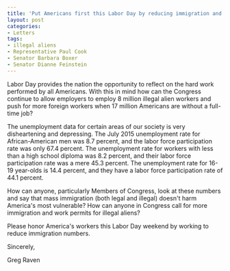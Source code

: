 ```yaml
---
title: 'Put Americans first this Labor Day by reducing immigration and ending illegal-alien hiring'
layout: post
categories:
- Letters
tags:
- illegal aliens
- Representative Paul Cook
- Senator Barbara Boxer
- Senator Dianne Feinstein
---
```


Labor Day provides the nation the opportunity to reflect on the hard work performed by all Americans. With this in mind how can the Congress continue to allow employers to employ 8 million illegal alien workers and push for more foreign workers when 17 million Americans are without a full-time job?

The unemployment data for certain areas of our society is very disheartening and depressing. The July 2015 unemployment rate for African-American men was 8.7 percent, and the labor force participation rate was only 67.4 percent. The unemployment rate for workers with less than a high school diploma was 8.2 percent, and their labor force participation rate was a mere 45.3 percent. The unemployment rate for 16-19 year-olds is 14.4 percent, and they have a labor force participation rate of 44.1 percent.

How can anyone, particularly Members of Congress, look at these numbers and say that mass immigration (both legal and illegal) doesn't harm America's most vulnerable? How can anyone in Congress call for more immigration and work permits for illegal aliens?

Please honor America's workers this Labor Day weekend by working to reduce immigration numbers.

Sincerely,

Greg Raven
